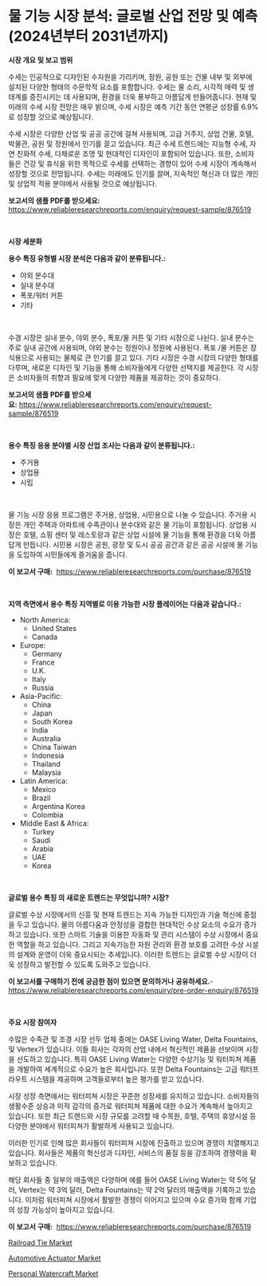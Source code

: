 <p><h1>물 기능 시장 분석: 글로벌 산업 전망 및 예측 (2024년부터 2031년까지)</h1></p><p><strong>시장 개요 및 보고 범위</strong></p>
<p><p>수세는 인공적으로 디자인된 수자원을 가리키며, 정원, 공원 또는 건물 내부 및 외부에 설치된 다양한 형태의 수문학적 요소를 포함합니다. 수세는 물 소리, 시각적 매력 및 생태계를 증진시키는 데 사용되며, 환경을 더욱 풍부하고 아름답게 만들어줍니다. 현재 및 미래의 수세 시장 전망은 매우 밝으며, 수세 시장은 예측 기간 동안 연평균 성장률 6.9%로 성장할 것으로 예상됩니다. </p><p>수세 시장은 다양한 산업 및 공공 공간에 걸쳐 사용되며, 고급 거주지, 상업 건물, 호텔, 박물관, 공원 및 정원에서 인기를 끌고 있습니다. 최근 수세 트렌드에는 지능형 수세, 자연 친화적 수세, 다채로운 조명 및 현대적인 디자인이 포함되어 있습니다. 또한, 소비자들은 건강 및 휴식을 위한 목적으로 수세를 선택하는 경향이 있어 수세 시장이 계속해서 성장할 것으로 전망됩니다. 수세는 미래에도 인기를 끌며, 지속적인 혁신과 더 많은 개인 및 상업적 적용 분야에서 사용될 것으로 예상됩니다.</p></p>
<p><strong>보고서의 샘플 PDF를 받으세요:</strong> <a href="https://www.reliableresearchreports.com/enquiry/request-sample/876519">https://www.reliableresearchreports.com/enquiry/request-sample/876519</a></p>
<p>&nbsp;</p>
<p><strong>시장 세분화</strong></p>
<p><strong>용수 특징 유형별 시장 분석은 다음과 같이 분류됩니다.:</strong></p>
<p><ul><li>야외 분수대</li><li>실내 분수대</li><li>폭포/워터 커튼</li><li>기타</li></ul></p>
<p>&nbsp;</p>
<p><p>수경 시장은 실내 분수, 야외 분수, 폭포/물 커튼 및 기타 시장으로 나뉜다. 실내 분수는 주로 실내 공간에 사용되며, 야외 분수는 정원이나 정원에 사용된다. 폭포 /물 커튼은 장식용으로 사용되는 물체로 큰 인기를 끌고 있다. 기타 시장은 수경 시장의 다양한 형태를 다루며, 새로운 디자인 및 기능을 통해 소비자들에게 다양한 선택지를 제공한다. 각 시장은 소비자들의 취향과 필요에 맞게 다양한 제품을 제공하는 것이 중요하다.</p></p>
<p><strong>보고서의 샘플 PDF를 받으세요:</strong>&nbsp;<a href="https://www.reliableresearchreports.com/enquiry/request-sample/876519">https://www.reliableresearchreports.com/enquiry/request-sample/876519</a></p>
<p>&nbsp;</p>
<p><strong> 용수 특징 응용 분야별 시장 산업 조사는 다음과 같이 분류됩니다.:</strong></p>
<p><ul><li>주거용</li><li>상업용</li><li>시립</li></ul></p>
<p>&nbsp;</p>
<p><p>물 기능 시장 응용 프로그램은 주거용, 상업용, 시민용으로 나눌 수 있습니다. 주거용 시장은 개인 주택과 아파트에 수족관이나 분수대와 같은 물 기능이 포함됩니다. 상업용 시장은 호텔, 쇼핑 센터 및 레스토랑과 같은 상업 시설에 물 기능을 통해 환경을 더욱 아름답게 만듭니다. 시민용 시장은 공원, 광장 및 도시 공공 공간과 같은 공공 시설에 물 기능을 도입하여 시민들에게 즐거움을 줍니다.</p></p>
<p><strong>이 보고서 구매:</strong>&nbsp; <a href="https://www.reliableresearchreports.com/purchase/876519">https://www.reliableresearchreports.com/purchase/876519</a></p>
<p>&nbsp;</p>
<p><strong>지역 측면에서 용수 특징 지역별로 이용 가능한 시장 플레이어는 다음과 같습니다.:</strong></p>
<p><ul>
    <li>
        North America:
        <ul>
            <li>United States</li>
            <li>Canada</li>
        </ul>
    </li>
    <li>
        Europe:
        <ul>
            <li>Germany</li>
            <li>France</li>
            <li>U.K.</li>
            <li>Italy</li>
            <li>Russia</li>
        </ul>
    </li>
    <li>
        Asia-Pacific:
        <ul>
            <li>China</li>
            <li>Japan</li>
            <li>South Korea</li>
            <li>India</li>
            <li>Australia</li>
            <li>China Taiwan</li>
            <li>Indonesia</li>
            <li>Thailand</li>
            <li>Malaysia</li>
        </ul>
    </li>
    <li>
        Latin America:
        <ul>
            <li>Mexico</li>
            <li>Brazil</li>
            <li>Argentina Korea</li>
            <li>Colombia</li>
        </ul>
    </li>
    <li>
        Middle East & Africa:
        <ul>
            <li>Turkey</li>
            <li>Saudi</li>
            <li>Arabia</li>
            <li>UAE</li>
            <li>Korea</li>
        </ul>
    </li>
    </ul></p>
<p>&nbsp;</p>
<p><strong>글로벌 용수 특징 의 새로운 트렌드는 무엇입니까? 시장?</strong></p>
<p><p>글로벌 수상 시장에서의 신흥 및 현재 트렌드는 지속 가능한 디자인과 기술 혁신에 중점을 두고 있습니다. 물의 아름다움과 안정성을 결합한 현대적인 수상 요소의 수요가 증가하고 있습니다. 또한 스마트 기술을 이용한 자동화 및 관리 시스템이 수상 시장에서 중요한 역할을 하고 있습니다. 그리고 지속가능한 자원 관리와 환경 보호를 고려한 수상 시설의 설계와 운영이 더욱 중요시되는 추세입니다. 이러한 트렌드는 글로벌 수상 시장이 더욱 성장하고 발전할 수 있도록 도와주고 있습니다.</p></p>
<p><strong>이 보고서를 구매하기 전에 궁금한 점이 있으면 문의하거나 공유하세요.</strong>- <a href="https://www.reliableresearchreports.com/enquiry/pre-order-enquiry/876519">https://www.reliableresearchreports.com/enquiry/pre-order-enquiry/876519</a></p>
<p>&nbsp;</p>
<p><strong>주요 시장 참여자</strong></p>
<p><p>수많은 수족관 및 조경 시장 선두 업체 중에는 OASE Living Water, Delta Fountains, 및 Vertex가 있습니다. 이들 회사는 각자의 산업 내에서 혁신적인 제품을 선보이며 시장을 선도하고 있습니다. 특히 OASE Living Water는 다양한 수상기능 및 워터피쳐 제품을 개발하여 세계적으로 수요가 높은 회사입니다. 또한 Delta Fountains는 고급 워터프라우트 시스템을 제공하며 고객들로부터 높은 평가를 받고 있습니다.</p><p>시장 성장 측면에서는 워터피쳐 시장은 꾸준한 성장세를 유지하고 있습니다. 소비자들의 생활수준 상승과 미적 감각의 증가로 워터피쳐 제품에 대한 수요가 계속해서 높아지고 있습니다. 또한 최근 트렌드와 시장 규모를 고려할 때 수목원, 호텔, 주택의 휴양시설 등 다양한 분야에서 워터피쳐가 활발하게 사용되고 있습니다.</p><p>이러한 인기로 인해 많은 회사들이 워터피쳐 시장에 진출하고 있으며 경쟁이 치열해지고 있습니다. 회사들은 제품의 혁신성과 디자인, 서비스의 품질 등을 강조하여 경쟁력을 확보하고 있습니다.</p><p>해당 회사들 중 일부의 매출액은 다양하며 예를 들어 OASE Living Water는 약 5억 달러, Vertex는 약 3억 달러, Delta Fountains는 약 2억 달러의 매출액을 기록하고 있습니다. 이처럼 워터피쳐 시장에서 활발한 경쟁이 이어지고 있으며 수요 증가와 함께 기업의 성장 가능성이 높아지고 있습니다.</p></p>
<p><strong>이 보고서 구매:</strong>&nbsp;&nbsp;<a href="https://www.reliableresearchreports.com/purchase/876519">https://www.reliableresearchreports.com/purchase/876519</a></p>
<p><p><a href="https://github.com/shotows/Market-Research-Report-List-1/blob/main/railroad-tie-market.md">Railroad Tie Market</a></p><p><a href="https://github.com/beatblasta/Market-Research-Report-List-2/blob/main/automotive-actuator-market.md">Automotive Actuator Market</a></p><p><a href="https://github.com/angelajermaine/Market-Research-Report-List-2/blob/main/personal-watercraft-market.md">Personal Watercraft Market</a></p></p>
